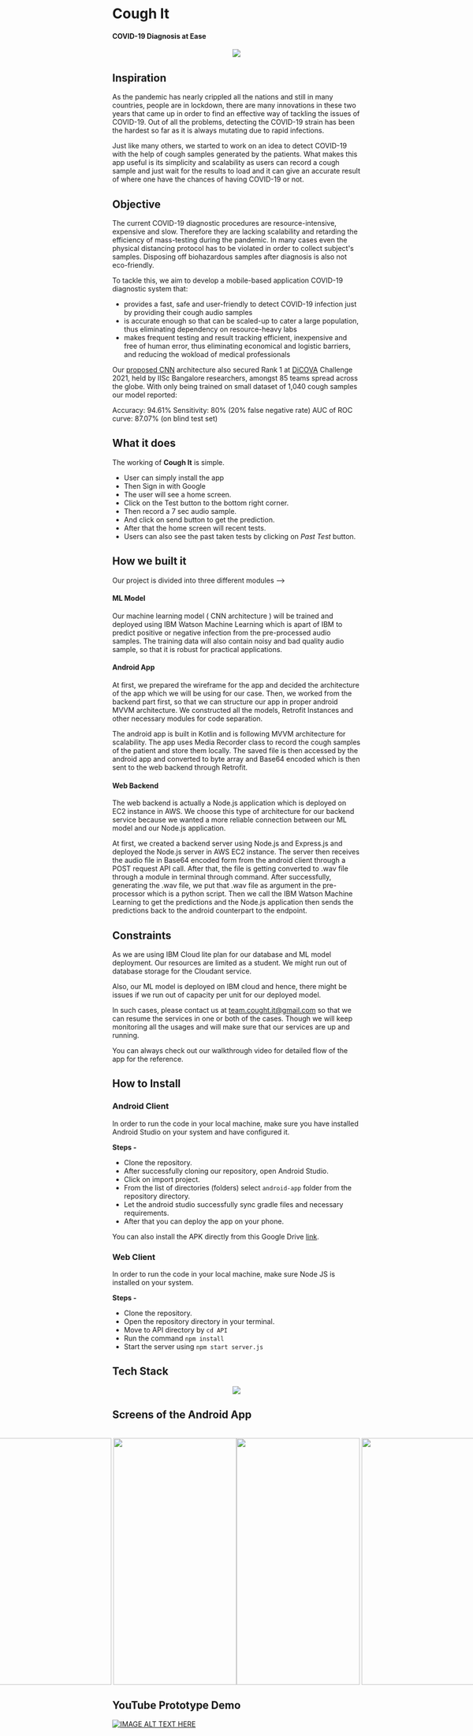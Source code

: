 # **Cough It**
#### COVID-19 Diagnosis at Ease

<p align="center">
  <img src="./assets/thumbnail.png" />
</p>

## Inspiration
As the pandemic has nearly crippled all the nations and still in many countries, people are in lockdown, there are many innovations in these two years that came up in order to find an effective way of tackling the issues of COVID-19. Out of all the problems, detecting the COVID-19 strain has been the hardest so far as it is always mutating due to rapid infections. 

Just like many others, we started to work on an idea to detect COVID-19 with the help of cough samples generated by the patients. What makes this app useful is its simplicity and scalability as users can record a cough sample and just wait for the results to load and it can give an accurate result of where one have the chances of having COVID-19 or not. 

## Objective
The current COVID-19 diagnostic procedures are resource-intensive, expensive and slow. Therefore they are lacking scalability and retarding the efficiency of mass-testing during the pandemic. In many cases even the physical distancing protocol has to be violated in order to collect subject's samples. Disposing off biohazardous samples after diagnosis is also not eco-friendly.

To tackle this, we aim to develop a mobile-based application COVID-19 diagnostic system that:

* provides a fast, safe and user-friendly to detect COVID-19 infection just by providing their cough audio samples
* is accurate enough so that can be scaled-up to cater a large population, thus eliminating dependency on resource-heavy labs
* makes frequent testing and result tracking efficient, inexpensive and free of human error, thus eliminating economical and logistic barriers, and reducing the wokload of medical professionals

Our [proposed CNN](https://dicova2021.github.io/docs/reports/team_Brogrammers_DiCOVA_2021_Challenge_System_Report.pdf) architecture also secured Rank 1 at [DiCOVA](https://dicova2021.github.io/) Challenge 2021, held by IISc Bangalore researchers, amongst 85 teams spread across the globe. With only being trained on small dataset of 1,040 cough samples our model reported:

Accuracy: 94.61%
Sensitivity: 80% (20% false negative rate)
AUC of ROC curve: 87.07% (on blind test set)


## What it does
The working of **Cough It** is simple. 
* User can simply install the app 
* Then Sign in with Google 
* The user will see a home screen.
* Click on the Test button to the bottom right corner.
* Then record a 7 sec audio sample. 
* And click on send button to get the prediction. 
* After that the home screen will recent tests.
* Users can also see the past taken tests by clicking on _Past Test_ button. 

## How we built it
Our project is divided into three different modules --> 
#### **ML Model** 
Our machine learning model ( CNN architecture ) will be trained and deployed using IBM Watson Machine Learning which is apart of IBM to predict positive or negative infection from the pre-processed audio samples. The training data will also contain noisy and bad quality audio sample, so that it is robust for practical applications. 

#### **Android App**
At first, we prepared the wireframe for the app and decided the architecture of the app which we will be using for our case. Then, we worked from the backend part first, so that we can structure our app in proper android MVVM architecture. We constructed all the models, Retrofit Instances and other necessary modules for code separation. 

The android app is built in Kotlin and is following MVVM architecture for scalability. The app uses Media Recorder class to record the cough samples of the patient and store them locally. The saved file is then accessed by the android app and converted to byte array and Base64 encoded which is then sent to the web backend through Retrofit. 

#### **Web Backend**
The web backend is actually a Node.js application which is deployed on EC2 instance in AWS. We choose this type of architecture for our backend service because we wanted a more reliable connection between our ML model and our Node.js application. 

At first, we created a backend server using Node.js and Express.js and deployed the Node.js server in AWS EC2 instance. The server then receives the audio file in Base64 encoded form from the android client through a POST request API call. After that, the file is getting converted to .wav file through a module in terminal through command. After successfully, generating the .wav file, we put that .wav file as argument in the pre-processor which is a python script. Then we call the IBM Watson Machine Learning to get the predictions and the Node.js application then sends the predictions back to the android counterpart to the endpoint. 

## Constraints 
As we are using IBM Cloud lite plan for our database and ML model deployment. Our resources are limited as a student. We might run out of database storage for the Cloudant service.

Also, our ML model is deployed on IBM cloud and hence, there might be issues if we run out of capacity per unit for our deployed model. 

In such cases, please contact us at team.cought.it@gmail.com so that we can resume the services in one or both of the cases. Though we will keep monitoring all the usages and will make sure that our services are up and running. 

You can always check out our walkthrough video for detailed flow of the app for the reference. 


## How to Install

### **Android Client**
In order to run the code in your local machine, make sure you have installed Android Studio on your system and have configured it. 

**Steps -**
* Clone the repository. 
* After successfully cloning our repository, open Android Studio.
* Click on import project. 
* From the list of directories (folders) select `android-app` folder from the repository directory. 
* Let the android studio successfully sync gradle files and necessary requirements. 
* After that you can deploy the app on your phone. 

You can also install the APK directly from this Google Drive [link](https://drive.google.com/file/d/1vgLys1ykZtQpDF55EPVMiUqVM2CQD9Kx/view?usp=sharing).

### **Web Client**
In order to run the code in your local machine, make sure Node JS is installed on your system. 

**Steps -**
* Clone the repository. 
* Open the repository directory in your terminal. 
* Move to API directory by `cd API`
* Run the command `npm install`
* Start the server using `npm start server.js`


## Tech Stack
<p align="center">
  <img src="./assets/tech_stack.png" />
</p>


## Screens of the Android App

<br/>

<div style="display: flex; justify-content: center">
  <img width="250px" height="500px" src="./assets/home.png"/> &nbsp; &nbsp;
  <img width="250px" height="500px" src="./assets/settings.png"/> &nbsp; &nbsp;
  <img width="250px" height="500px" src="./assets/past_tests.png"/><br/> <br/>
  <img width="250px" height="500px" src="./assets/record.png"/> &nbsp; &nbsp;
  <img width="250px" height="500px" src="./assets/prediction.png"/>&nbsp; &nbsp;
  <img width="250px" height="500px" src="./assets/about_us.png"/>
</div>

## YouTube Prototype Demo
[![IMAGE ALT TEXT HERE](https://img.youtube.com/vi/DRSvE45iHpU/0.jpg)](https://www.youtube.com/watch?v=YOUTUBE_VIDEO_ID_HERE)
